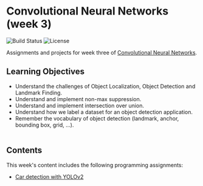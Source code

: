 # Convolutional Neural Networks (week 3)
![Build Status](https://img.shields.io/badge/build-NOT_Stable-red.svg)
![License](https://img.shields.io/badge/license-DO_WHATEVER_YOU_WANT-green.svg)

Assignments and projects for week three of [Convolutional Neural Networks](https://www.coursera.org/learn/convolutional-neural-networks).


## Learning Objectives
* Understand the challenges of Object Localization, Object Detection and Landmark Finding.
* Understand and implement non-max suppression.
* Understand and implement intersection over union.
* Understand how we label a dataset for an object detection application.
* Remember the vocabulary of object detection (landmark, anchor, bounding box, grid, ...).
<br/><br/>

## Contents
This week's content includes the following programming assignments:
* [Car detection with YOLOv2](https://github.com/chivingtoninc/Coursera-Deep-Learning/tree/master/4-Convolutional-Neural-Networks/week-3/Car-Detection-For-Autonomous-Driving)
